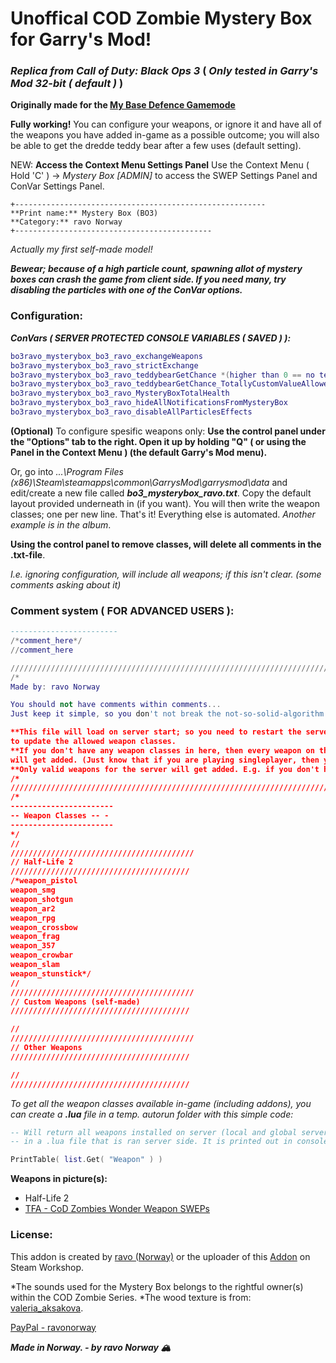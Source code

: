 # Unoffical COD Zombie Mystery Box for Garry's Mod!

### *Replica from Call of Duty: Black Ops 3* ( *Only tested in **Garry's Mod 32-bit** ( default )* )

**Originally made for the [My Base Defence Gamemode](https://steamcommunity.com/sharedfiles/filedetails/?id=1647345157)**

**Fully working!**
You can configure your weapons, or ignore it and have all of the weapons you have added in-game as a possible outcome; you will also be able to get the dredde teddy bear after a few uses (default setting).

NEW: **Access the Context Menu Settings Panel**
Use the Context Menu ( Hold 'C' ) → *Mystery Box [ADMIN]* to access the SWEP Settings Panel and ConVar Settings Panel.

```
+--------------------------------------------------------
**Print name:** Mystery Box (BO3)
**Category:** ravo Norway
+--------------------------------------------
```
*Actually my first self-made model!*

***Bewear; because of a high particle count, spawning allot of mystery boxes can crash the game from client side. If you need many, try disabling the particles with one of the ConVar options.***

### Configuration:
***ConVars ( SERVER PROTECTED CONSOLE VARIABLES ( SAVED ) ):***
```lua
bo3ravo_mysterybox_bo3_ravo_exchangeWeapons
bo3ravo_mysterybox_bo3_ravo_strictExchange
bo3ravo_mysterybox_bo3_ravo_teddybearGetChance *(higher than 0 == no teddy bear)*
bo3ravo_mysterybox_bo3_ravo_teddybearGetChance_TotallyCustomValueAllowed *(needs to be set to allow totally custom "teddy bear get chance")*
bo3ravo_mysterybox_bo3_ravo_MysteryBoxTotalHealth
bo3ravo_mysterybox_bo3_ravo_hideAllNotificationsFromMysteryBox
bo3ravo_mysterybox_bo3_ravo_disableAllParticlesEffects
```

**(Optional)** To configure spesific weapons only:
**Use the control panel under the "Options" tab to the right. Open it up by holding "Q" ( or using the Panel in the Context Menu ) (the default Garry's Mod menu).**

Or, go into *...\Program Files (x86)\Steam\steamapps\common\GarrysMod\garrysmod\data*
and edit/create a new file called ***bo3_mysterybox_ravo.txt***.
Copy the default layout provided underneath in (if you want). You will then write the weapon classes; one per new line. That's it! Everything else is automated. *Another example is in the album*.

**Using the control panel to remove classes, will delete all comments in the .txt-file**.

*I.e. ignoring configuration, will include all weapons; if this isn't clear. (some comments asking about it)*
### Comment system ( FOR ADVANCED USERS ):
```lua
------------------------
/*comment_here*/
//comment_here
```
```lua
////////////////////////////////////////////////////////////////////////////////////
/*
Made by: ravo Norway

You should not have comments within comments...
Just keep it simple, so you don't not break the not-so-solid-algorithm.

**This file will load on server start; so you need to restart the server if you want
to update the allowed weapon classes.
**If you don't have any weapon classes in here, then every weapon on the server
will get added. (Just know that if you are playing singleplayer, then you are both the client and the server)
**Only valid weapons for the server will get added. E.g. if you don't have it installed, it will be ignored.
/*
///////////////////////////////////////////////////////////////////////////////
/*
-----------------------
-- Weapon Classes -- -
-----------------------
*/
//
/////////////////////////////////////////
// Half-Life 2
////////////////////////////////////////
/*weapon_pistol
weapon_smg
weapon_shotgun
weapon_ar2
weapon_rpg
weapon_crossbow
weapon_frag
weapon_357
weapon_crowbar
weapon_slam
weapon_stunstick*/
//
/////////////////////////////////////////
// Custom Weapons (self-made)
////////////////////////////////////////

//
/////////////////////////////////////////
// Other Weapons
////////////////////////////////////////

//
////////////////////////////////////////
```

*To get all the weapon classes available in-game (including addons), you can create a **.lua** file in a temp. autorun folder with this simple code:*
```lua
-- Will return all weapons installed on server (local and global servers)
-- in a .lua file that is ran server side. It is printed out in console.

PrintTable( list.Get( "Weapon" ) )
```

**Weapons in picture(s):**
* Half-Life 2
* [TFA - CoD Zombies Wonder Weapon SWEPs](https://steamcommunity.com/sharedfiles/filedetails/?id=1420540808)

### **License:**
This addon is created by [ravo (Norway)](https://steamcommunity.com/sharedfiles/filedetails/?id=1647345157) or the uploader of this [Addon](https://steamcommunity.com/sharedfiles/filedetails/?id=1732498816) on Steam Workshop.

*The sounds used for the Mystery Box belongs to the rightful owner(s) within the COD Zombie Series.
*The wood texture is from: [valeria_aksakova](https://www.freepik.com/valeria-aksakova).

[PayPal - ravonorway](https://paypal.me/ravonorway)

***Made in Norway. - by ravo Norway 🏔***
